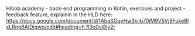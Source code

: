 Hibob academy - back-end programming in Kotlin,
exercises and project - feedback feature, explainin in the HLD here:
https://docs.google.com/document/d/1AbaSGqvHw3kijb70jM9V5Vj9FukeBlxLRng8AIDigwo/edit#heading=h.fl3o0vl8ly2r
